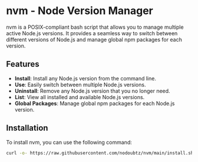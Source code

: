 # nvm - Node Version Manager

nvm is a POSIX-compliant bash script that allows you to manage multiple active Node.js versions. It provides a seamless way to switch between different versions of Node.js and manage global npm packages for each version.

## Features

- **Install**: Install any Node.js version from the command line.
- **Use**: Easily switch between multiple Node.js versions.
- **Uninstall**: Remove any Node.js version that you no longer need.
- **List**: View all installed and available Node.js versions.
- **Global Packages**: Manage global npm packages for each Node.js version.

## Installation

To install nvm, you can use the following command:

```sh
curl -o- https://raw.githubusercontent.com/nodoubtz/nvm/main/install.sh | bash
